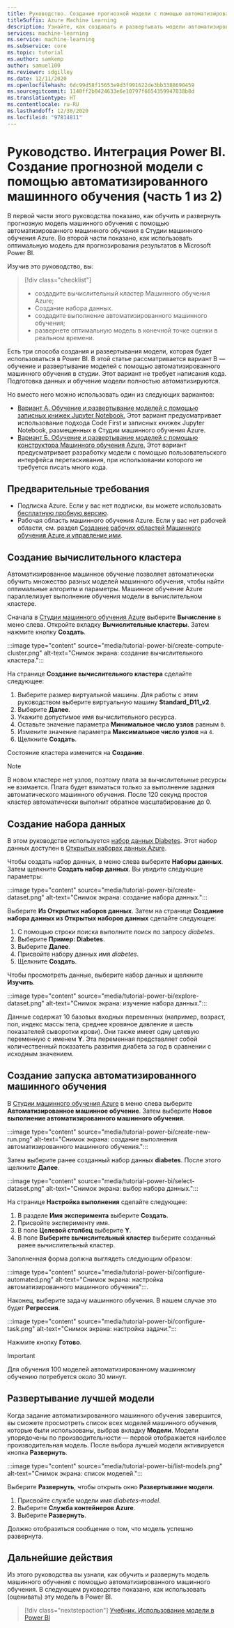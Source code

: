 ```yaml
---
title: Руководство. Создание прогнозной модели с помощью автоматизированного машинного обучения (часть 1 из 2)
titleSuffix: Azure Machine Learning
description: Узнайте, как создавать и развертывать модели автоматизированного машинного обучения, чтобы можно было использовать оптимальную модель для прогнозирования результатов в Microsoft Power BI.
services: machine-learning
ms.service: machine-learning
ms.subservice: core
ms.topic: tutorial
ms.author: samkemp
author: samuel100
ms.reviewer: sdgilley
ms.date: 12/11/2020
ms.openlocfilehash: 6dc99d58f15653e9d3f991622de3bb3388690459
ms.sourcegitcommit: 1140ff2b0424633e6e10797f6654359947038b8d
ms.translationtype: HT
ms.contentlocale: ru-RU
ms.lasthandoff: 12/30/2020
ms.locfileid: "97814811"
---
```

# <a name="tutorial-power-bi-integration---create-the-predictive-model-by-using-automated-machine-learning-part-1-of-2"></a>Руководство. Интеграция Power BI. Создание прогнозной модели с помощью автоматизированного машинного обучения (часть 1 из 2)

В первой части этого руководства показано, как обучить и развернуть прогнозную модель машинного обучения с помощью автоматизированного машинного обучения в Студии машинного обучения Azure.  Во второй части показано, как использовать оптимальную модель для прогнозирования результатов в Microsoft Power BI.

Изучив это руководство, вы:

> [!div class="checklist"]
> * создадите вычислительный кластер Машинного обучения Azure;
> * Создание набора данных.
> * создадите выполнение автоматизированного машинного обучения;
> * развернете оптимальную модель в конечной точке оценки в реальном времени.


Есть три способа создания и развертывания модели, которая будет использоваться в Power BI.  В этой статье рассматривается вариант В — обучение и развертывание моделей с помощью автоматизированного машинного обучения в студии.  Этот вариант не требует написания кода. Подготовка данных и обучение модели полностью автоматизируются. 

Но вместо него можно использовать один из следующих вариантов:

* [Вариант А. Обучение и развертывание моделей с помощью записных книжек Jupyter Notebook.](tutorial-power-bi-custom-model.md) Этот вариант предусматривает использование подхода Code First и записных книжек Jupyter Notebook, размещенных в Студии машинного обучения Azure.
* [Вариант Б. Обучение и развертывание моделей с помощью конструктора Машинного обучения Azure.](tutorial-power-bi-designer-model.md) Этот вариант предусматривает разработку модели с помощью пользовательского интерфейса перетаскивания, при использовании которого не требуется писать много кода.

## <a name="prerequisites"></a>Предварительные требования

- Подписка Azure. Если у вас нет подписки, вы можете использовать [бесплатную пробную версию](https://aka.ms/AMLFree). 
- Рабочая область машинного обучения Azure. Если у вас нет рабочей области, см. раздел [Создание рабочих областей Машинного обучения Azure и управление ими](./how-to-manage-workspace.md#create-a-workspace).

## <a name="create-a-compute-cluster"></a>Создание вычислительного кластера

Автоматизированное машинное обучение позволяет автоматически обучить множество разных моделей машинного обучения, чтобы найти оптимальные алгоритм и параметры. Машинное обучение Azure параллелизует выполнение обучения модели в вычислительном кластере.

Сначала в [Студии машинного обучения Azure](https://ml.azure.com) выберите **Вычисление** в меню слева. Откройте вкладку **Вычислительные кластеры**. Затем нажмите кнопку **Создать**.

:::image type="content" source="media/tutorial-power-bi/create-compute-cluster.png" alt-text="Снимок экрана: создание вычислительного кластера.":::

На странице **Создание вычислительного кластера** сделайте следующее:

1. Выберите размер виртуальной машины. Для работы с этим руководством выберите виртуальную машину **Standard_D11_v2**.
1. Выберите **Далее**.
1. Укажите допустимое имя вычислительного ресурса.
1. Оставьте значение параметра **Минимальное число узлов** равным `0`.
1. Измените значение параметра **Максимальное число узлов** на `4`.
1. Щелкните **Создать**.

Состояние кластера изменится на **Создание**.

>[!NOTE]
> В новом кластере нет узлов, поэтому плата за вычислительные ресурсы не взимается. Плата будет взиматься только за выполнение задания автоматического машинного обучения. После 120 секунд простоя кластер автоматически выполнит обратное масштабирование до 0.


## <a name="create-a-dataset"></a>Создание набора данных

В этом руководстве используется [набор данных Diabetes](https://www4.stat.ncsu.edu/~boos/var.select/diabetes.html). Этот набор данных доступен в [Открытых наборах данных Azure](https://azure.microsoft.com/services/open-datasets/).

Чтобы создать набор данных, в меню слева выберите **Наборы данных**. Затем щелкните **Создать набор данных**. Вы увидите следующие параметры:

:::image type="content" source="media/tutorial-power-bi/create-dataset.png" alt-text="Снимок экрана: создание набора данных.":::

Выберите **Из Открытых наборов данных**. Затем на странице **Создание набора данных из Открытых наборов данных** сделайте следующее:

1. С помощью строки поиска выполните поиск по запросу *diabetes*.
1. Выберите **Пример: Diabetes**.
1. Выберите **Далее**.
1. Присвойте набору данных имя *diabetes*.
1. Щелкните **Создать**.

Чтобы просмотреть данные, выберите набор данных и щелкните **Изучить**.

:::image type="content" source="media/tutorial-power-bi/explore-dataset.png" alt-text="Снимок экрана: изучение набора данных.":::

Данные содержат 10 базовых входных переменных (например, возраст, пол, индекс массы тела, среднее кровяное давление и шесть показателей сыворотки крови). Они также имеет одну целевую переменную с именем **Y**. Эта переменная представляет собой количественный показатель развития диабета за год в сравнении с исходным значением.

## <a name="create-an-automated-machine-learning-run"></a>Создание запуска автоматизированного машинного обучения

В [Студии машинного обучения Azure](https://ml.azure.com) в меню слева выберите **Автоматизированное машинное обучение**. Затем выберите **Новое выполнение автоматизированного машинного обучения**.

:::image type="content" source="media/tutorial-power-bi/create-new-run.png" alt-text="Снимок экрана: создание выполнения автоматизированного машинного обучения.":::

Затем выберите ранее созданный набор данных **diabetes**. После этого щелкните **Далее**.

:::image type="content" source="media/tutorial-power-bi/select-dataset.png" alt-text="Снимок экрана: выбор набора данных.":::
 
На странице **Настройка выполнения** сделайте следующее:

1. В разделе **Имя эксперимента** выберите **Создать**.
1. Присвойте эксперименту имя.
1. В поле **Целевой столбец** выберите **Y**.
1. В поле **Выберите вычислительный кластер** выберите созданный ранее вычислительный кластер. 

Заполненная форма должна выглядеть следующим образом:

:::image type="content" source="media/tutorial-power-bi/configure-automated.png" alt-text="Снимок экрана: настройка автоматизированного машинного обучения":::.

Наконец, выберите задачу машинного обучения. В нашем случае это будет **Регрессия**.

:::image type="content" source="media/tutorial-power-bi/configure-task.png" alt-text="Снимок экрана: настройка задачи.":::

Нажмите кнопку **Готово**.

> [!IMPORTANT]
> Для обучения 100 моделей автоматизированному машинному обучению потребуется около 30 минут.

## <a name="deploy-the-best-model"></a>Развертывание лучшей модели

Когда задание автоматизированного машинного обучения завершится, вы сможете просмотреть список всех моделей машинного обучения, которые были использованы, выбрав вкладку **Модели**. Модели упорядочены по производительности — первой отображается наиболее производительная модель. После выбора лучшей модели активируется кнопка **Развернуть**.

:::image type="content" source="media/tutorial-power-bi/list-models.png" alt-text="Снимок экрана: список моделей.":::

Выберите **Развернуть**, чтобы открыть окно **Развертывание модели**.

1. Присвойте службе модели имя *diabetes-model*.
1. Выберите **Служба контейнеров Azure**.
1. Выберите **Развернуть**.

Должно отобразиться сообщение о том, что модель успешно развернута.

## <a name="next-steps"></a>Дальнейшие действия

Из этого руководства вы узнали, как обучить и развернуть модель машинного обучения с помощью автоматизированного машинного обучения. В следующем руководстве показано, как использовать (оценивать) эту модель в Power BI.

> [!div class="nextstepaction"]
> [Учебник. Использование модели в Power BI](/power-bi/connect-data/service-aml-integrate?context=azure/machine-learning/context/ml-context)
